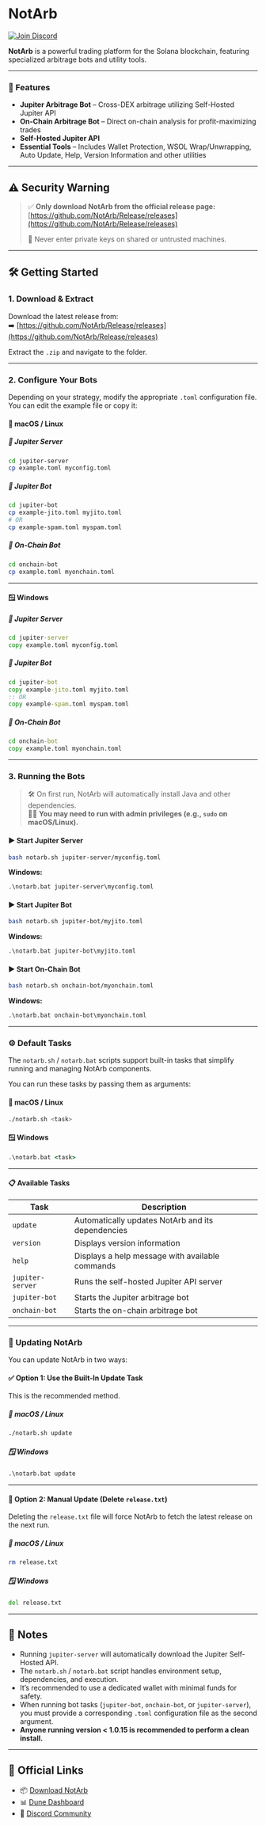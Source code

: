 # NotArb

[![Join Discord](https://dcbadge.limes.pink/api/server/mYfAQnBfqy)](https://discord.notarb.org)

**NotArb** is a powerful trading platform for the Solana blockchain, featuring specialized arbitrage bots and utility tools.

---

### 🚀 Features

- **Jupiter Arbitrage Bot** – Cross-DEX arbitrage utilizing Self-Hosted Jupiter API
- **On-Chain Arbitrage Bot** – Direct on-chain analysis for profit-maximizing trades
- **Self-Hosted Jupiter API**
- **Essential Tools** – Includes Wallet Protection, WSOL Wrap/Unwrapping, Auto Update, Help, Version Information and other utilities

---

## ⚠ Security Warning

> ✅ **Only download NotArb from the official release page:**  
> [https://github.com/NotArb/Release/releases](https://github.com/NotArb/Release/releases)  
>
> 🚫 Never enter private keys on shared or untrusted machines.

---

## 🛠 Getting Started

### 1. Download & Extract

Download the latest release from:  
➡️ [https://github.com/NotArb/Release/releases](https://github.com/NotArb/Release/releases)

Extract the `.zip` and navigate to the folder.

---

### 2. Configure Your Bots

Depending on your strategy, modify the appropriate `.toml` configuration file. You can edit the example file or copy it:

#### 🐧 macOS / Linux

##### 🔧 Jupiter Server
```bash
cd jupiter-server
cp example.toml myconfig.toml
```

##### 🔧 Jupiter Bot
```bash
cd jupiter-bot
cp example-jito.toml myjito.toml
# OR
cp example-spam.toml myspam.toml
```

##### 🔧 On-Chain Bot
```bash
cd onchain-bot
cp example.toml myonchain.toml
```

---

#### 🪟 Windows

##### 🔧 Jupiter Server
```bat
cd jupiter-server
copy example.toml myconfig.toml
```

##### 🔧 Jupiter Bot
```bat
cd jupiter-bot
copy example-jito.toml myjito.toml
:: OR
copy example-spam.toml myspam.toml
```

##### 🔧 On-Chain Bot
```bat
cd onchain-bot
copy example.toml myonchain.toml
```

---

### 3. Running the Bots

> 🛠 On first run, NotArb will automatically install Java and other dependencies.  
> 🧑‍💻 **You may need to run with admin privileges (e.g., `sudo` on macOS/Linux).**

#### ▶️ Start Jupiter Server
```bash
bash notarb.sh jupiter-server/myconfig.toml
```
**Windows:**
```bat
.\notarb.bat jupiter-server\myconfig.toml
```

#### ▶️ Start Jupiter Bot
```bash
bash notarb.sh jupiter-bot/myjito.toml
```
**Windows:**
```bat
.\notarb.bat jupiter-bot\myjito.toml
```

#### ▶️ Start On-Chain Bot
```bash
bash notarb.sh onchain-bot/myonchain.toml
```
**Windows:**
```bat
.\notarb.bat onchain-bot\myonchain.toml
```

---

### ⚙️ Default Tasks

The `notarb.sh` / `notarb.bat` scripts support built-in tasks that simplify running and managing NotArb components.

You can run these tasks by passing them as arguments:

#### 🐧 macOS / Linux
```bash
./notarb.sh <task>
```

#### 🪟 Windows
```bat
.\notarb.bat <task>
```

---

#### 📋 Available Tasks

| Task            | Description                                       |
|-----------------|---------------------------------------------------|
| `update`        | Automatically updates NotArb and its dependencies |
| `version`       | Displays version information                      |
| `help`          | Displays a help message with available commands   |
| `jupiter-server`| Runs the self-hosted Jupiter API server           |
| `jupiter-bot`   | Starts the Jupiter arbitrage bot                  |
| `onchain-bot`   | Starts the on-chain arbitrage bot                 |

---

### 🔄 Updating NotArb

You can update NotArb in two ways:

#### ✅ Option 1: Use the Built-In Update Task

This is the recommended method.

##### 🐧 macOS / Linux
```bash
./notarb.sh update
```

##### 🪟 Windows
```bat
.\notarb.bat update
```

---

#### 🧹 Option 2: Manual Update (Delete `release.txt`)

Deleting the `release.txt` file will force NotArb to fetch the latest release on the next run.

##### 🐧 macOS / Linux
```bash
rm release.txt
```

##### 🪟 Windows
```bat
del release.txt
```

---
## 🧠 Notes

- Running `jupiter-server` will automatically download the Jupiter Self-Hosted API.
- The `notarb.sh` / `notarb.bat` script handles environment setup, dependencies, and execution.
- It’s recommended to use a dedicated wallet with minimal funds for safety.
- When running bot tasks (`jupiter-bot`, `onchain-bot`, or `jupiter-server`), you must provide a corresponding `.toml` configuration file as the second argument.
- **Anyone running version < 1.0.15 is recommended to perform a clean install.**

---
## 🔗 Official Links

- 📦 [Download NotArb](https://download.notarb.org)  
- 📊 [Dune Dashboard](https://dune.notarb.org)
- 💬 [Discord Community](https://discord.notarb.org)  


